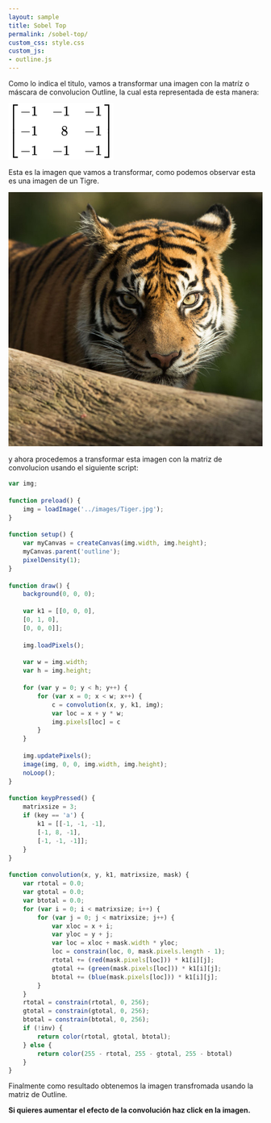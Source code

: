 ```yaml
---
layout: sample
title: Sobel Top
permalink: /sobel-top/
custom_css: style.css
custom_js:
- outline.js
---
```

Como lo indica el titulo, vamos a transformar una imagen con la matríz o máscara de convolucion Outline, la cual esta representada de esta manera:

<img src="../images/Outline-matrix.svg" alt="Outline Matrix" class="center-matrix">

Esta es la imagen que vamos a transformar, como podemos observar esta es una imagen de un Tigre.

<img src="../images/Tiger.jpg" alt="Tiger" class="center-image">

y ahora procedemos a transformar esta imagen con la matriz de convolucion usando el siguiente script:

```js
var img;

function preload() {
    img = loadImage('../images/Tiger.jpg');
}

function setup() {
    var myCanvas = createCanvas(img.width, img.height);
    myCanvas.parent('outline');
    pixelDensity(1);
}

function draw() {
    background(0, 0, 0);

    var k1 = [[0, 0, 0],
    [0, 1, 0],
    [0, 0, 0]];

    img.loadPixels();

    var w = img.width;
    var h = img.height;

    for (var y = 0; y < h; y++) {
        for (var x = 0; x < w; x++) {
            c = convolution(x, y, k1, img);
            var loc = x + y * w;
            img.pixels[loc] = c
        }
    }

    img.updatePixels();
    image(img, 0, 0, img.width, img.height);
    noLoop();
}

function keypPressed() {
    matrixsize = 3;
    if (key == 'a') {
        k1 = [[-1, -1, -1],
        [-1, 8, -1],
        [-1, -1, -1]];
    }
}

function convolution(x, y, k1, matrixsize, mask) {
    var rtotal = 0.0;
    var gtotal = 0.0;
    var btotal = 0.0;
    for (var i = 0; i < matrixsize; i++) {
        for (var j = 0; j < matrixsize; j++) {
            var xloc = x + i;
            var yloc = y + j;
            var loc = xloc + mask.width * yloc;
            loc = constrain(loc, 0, mask.pixels.length - 1);
            rtotal += (red(mask.pixels[loc])) * k1[i][j];
            gtotal += (green(mask.pixels[loc])) * k1[i][j];
            btotal += (blue(mask.pixels[loc])) * k1[i][j];
        }
    }
    rtotal = constrain(rtotal, 0, 256);
    gtotal = constrain(gtotal, 0, 256);
    btotal = constrain(btotal, 0, 256);
    if (!inv) {
        return color(rtotal, gtotal, btotal);
    } else {
        return color(255 - rtotal, 255 - gtotal, 255 - btotal)
    }
}
```
Finalmente como resultado obtenemos la imagen transfromada usando la matriz de Outline.

<div class="center-text">

<b>Si quieres aumentar el efecto de la convolución haz click en la imagen.</b> 

</div>

<div class="sketch-matrix" id='outline'></div>